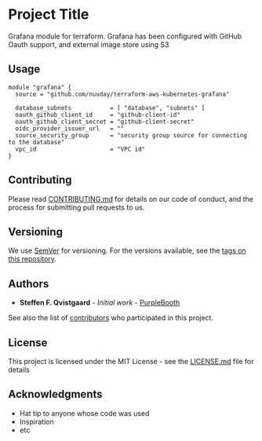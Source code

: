 # Project Title
Grafana module for terraform. Grafana has been configured with GitHub Oauth support, and external image store using S3

## Usage
```
module "grafana" {
  source = "github.com/nuuday/terraform-aws-kubernetes-grafana"

  database_subnets           = [ "database", "subnets" ]
  oauth_github_client_id     = "github-client-id"
  oauth_github_client_secret = "github-client-secret"
  oidc_provider_issuer_url   = ""
  source_security_group      = "security group source for connecting to the database"
  vpc_id                     = "VPC id"
}
```

## Contributing

Please read [CONTRIBUTING.md](CONTRIBUTING.md) for details on our code of conduct, and the process for submitting pull requests to us.

## Versioning

We use [SemVer](http://semver.org/) for versioning. For the versions available, see the [tags on this repository](https://github.com/nuuday/terraform-aws-kubernetes-grafana/tags).

## Authors

* **Steffen F. Qvistgaard** - *Initial work* - [PurpleBooth](https://github.com/qvistgaard)

See also the list of [contributors](https://github.com/nuuday/project/contributors) who participated in this project.

## License

This project is licensed under the MIT License - see the [LICENSE.md](LICENSE.md) file for details

## Acknowledgments

* Hat tip to anyone whose code was used
* Inspiration
* etc